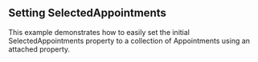 ## Setting SelectedAppointments
This example demonstrates how to easily set the initial SelectedAppointments property to a collection of Appointments using an attached property.

[//]: <keywords: attached, property, setting>
